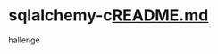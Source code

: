 # sqlalchemy-c[README.md](https://github.com/Rajivboot/sqlalchemy-challenge/files/7738418/README.md)
hallenge
